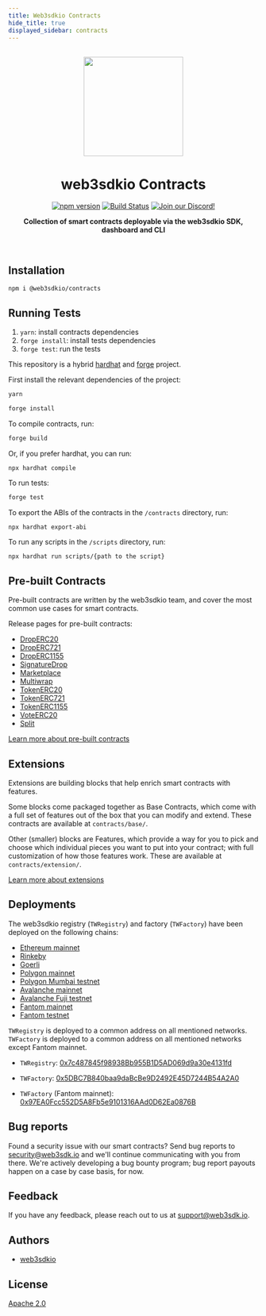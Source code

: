 ```yaml
---
title: Web3sdkio Contracts
hide_title: true
displayed_sidebar: contracts
---
```


<p align="center">
<br />
<a href="https://web3sdk.io"><img src="https://github.com/web3sdkio/typescript-sdk/blob/main/logo.svg?raw=true" width="200" alt=""/></a>
<br />
</p>
<h1 align="center">web3sdkio Contracts</h1>
<p align="center">
<a href="https://www.npmjs.com/package/@web3sdkio/contracts"><img src="https://img.shields.io/npm/v/@web3sdkio/contracts?color=red&logo=npm" alt="npm version"/></a>
<a href="https://github.com/web3sdkio/contracts/actions"><img alt="Build Status" src="https://github.com/web3sdkio/contracts/actions/workflows/tests.yml/badge.svg"/></a>
<a href="https://discord.gg/web3sdkio"><img alt="Join our Discord!" src="https://img.shields.io/discord/834227967404146718.svg?color=7289da&label=discord&logo=discord&style=flat"/></a>

</p>
<p align="center"><strong>Collection of smart contracts deployable via the web3sdkio SDK, dashboard and CLI</strong></p>
<br />

## Installation

```shell
npm i @web3sdkio/contracts
```

## Running Tests

1. `yarn`: install contracts dependencies
2. `forge install`: install tests dependencies
3. `forge test`: run the tests

This repository is a hybrid [hardhat](https://hardhat.org/) and [forge](https://github.com/foundry-rs/foundry/tree/master/forge) project.

First install the relevant dependencies of the project:

```bash
yarn

forge install
```

To compile contracts, run:

```bash
forge build
```

Or, if you prefer hardhat, you can run:

```bash
npx hardhat compile
```

To run tests:

```bash
forge test
```

To export the ABIs of the contracts in the `/contracts` directory, run:

```
npx hardhat export-abi
```

To run any scripts in the `/scripts` directory, run:

```
npx hardhat run scripts/{path to the script}
```

## Pre-built Contracts

Pre-built contracts are written by the web3sdkio team, and cover the most common use cases for smart contracts.

Release pages for pre-built contracts:

- [DropERC20](https://web3sdk.io/deployer.web3sdkio.eth/DropERC20)
- [DropERC721](https://web3sdk.io/deployer.web3sdkio.eth/DropERC721)
- [DropERC1155](https://web3sdk.io/deployer.web3sdkio.eth/DropERC1155)
- [SignatureDrop](https://web3sdk.io/deployer.web3sdkio.eth/SignatureDrop)
- [Marketplace](https://web3sdk.io/deployer.web3sdkio.eth/Marketplace)
- [Multiwrap](https://web3sdk.io/deployer.web3sdkio.eth/Multiwrap)
- [TokenERC20](https://web3sdk.io/deployer.web3sdkio.eth/TokenERC20)
- [TokenERC721](https://web3sdk.io/deployer.web3sdkio.eth/TokenERC721)
- [TokenERC1155](https://web3sdk.io/deployer.web3sdkio.eth/TokenERC1155)
- [VoteERC20](https://web3sdk.io/deployer.web3sdkio.eth/VoteERC20)
- [Split](https://web3sdk.io/deployer.web3sdkio.eth/Split)

[Learn more about pre-built contracts](https://portal.web3sdk.io/pre-built-contracts)

## Extensions

Extensions are building blocks that help enrich smart contracts with features.

Some blocks come packaged together as Base Contracts, which come with a full set of features out of the box that you can modify and extend. These contracts are available at `contracts/base/`.

Other (smaller) blocks are Features, which provide a way for you to pick and choose which individual pieces you want to put into your contract; with full customization of how those features work. These are available at `contracts/extension/`.

[Learn more about extensions](https://portal.web3sdk.io/extensions)

## Deployments

The web3sdkio registry (`TWRegistry`) and factory (`TWFactory`) have been deployed on the following chains:

- [Ethereum mainnet](https://etherscan.io/)
- [Rinkeby](https://rinkeby.etherscan.io/)
- [Goerli](https://goerli.etherscan.io/)
- [Polygon mainnet](https://polygonscan.com/)
- [Polygon Mumbai testnet](https://mumbai.polygonscan.com/)
- [Avalanche mainnet](https://snowtrace.io/)
- [Avalanche Fuji testnet](https://testnet.snowtrace.io/)
- [Fantom mainnet](https://ftmscan.com/)
- [Fantom testnet](https://testnet.ftmscan.com/)

`TWRegistry` is deployed to a common address on all mentioned networks. `TWFactory` is deployed to a common address on all mentioned networks except Fantom mainnet.

- `TWRegistry`: [0x7c487845f98938Bb955B1D5AD069d9a30e4131fd](https://blockscan.com/address/0x7c487845f98938Bb955B1D5AD069d9a30e4131fd)

- `TWFactory`: [0x5DBC7B840baa9daBcBe9D2492E45D7244B54A2A0](https://blockscan.com/address/0x5DBC7B840baa9daBcBe9D2492E45D7244B54A2A0)
- `TWFactory` (Fantom mainnet): [0x97EA0Fcc552D5A8Fb5e9101316AAd0D62Ea0876B](https://blockscan.com/address/0x97EA0Fcc552D5A8Fb5e9101316AAd0D62Ea0876B)

## Bug reports

Found a security issue with our smart contracts? Send bug reports to security@web3sdk.io and we'll continue communicating with you from there. We're actively developing a bug bounty program; bug report payouts happen on a case by case basis, for now.

## Feedback

If you have any feedback, please reach out to us at support@web3sdk.io.

## Authors

- [web3sdkio](https://web3sdk.io)

## License

[Apache 2.0](https://www.apache.org/licenses/LICENSE-2.0.txt)
